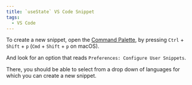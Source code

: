 ```yaml
---
title: `useState` VS Code Snippet
tags:
  - VS Code
---
```


To create a new snippet, open the [Command Palette](https://code.visualstudio.com/docs/getstarted/userinterface#_command-palette), by pressing `Ctrl` + `Shift` + `p` (`Cmd` + `Shift` + `p` on macOS).

And look for an option that reads `Preferences: Configure User Snippets`.

There, you should be able to select from a drop down of languages for which you can create a new snippet.
